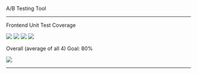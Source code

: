 A/B Testing Tool

---

Frontend Unit Test Coverage

![](https://img.shields.io/badge/Coverage-48%25-F2E96B.svg?style=flat&logo=jest&label=Statements&prefix=$statements$)
![](https://img.shields.io/badge/Coverage-21%25-F2C572.svg?style=flat&logo=jest&label=Branches&prefix=$branches$)
![](https://img.shields.io/badge/Coverage-30%25-F2C572.svg?style=flat&logo=jest&label=Functions&prefix=$functions$)
![](https://img.shields.io/badge/Coverage-46%25-F2E96B.svg?style=flat&logo=jest&label=Lines&prefix=$lines$)

Overall (average of all 4) Goal: 80%

![](https://img.shields.io/badge/Coverage-37%25-F2C572.svg?style=flat&logo=jest&label=Overall&prefix=$coverage$)

---